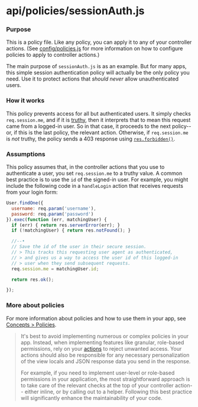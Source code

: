 # api/policies/sessionAuth.js

### Purpose
This is a policy file.  Like any policy, you can apply it to any of your controller actions.  (See [config/policies.js](http://sailsjs.com/anatomy/config/policies-js) for more information on how to configure policies to apply to controller actions.)

The main purpose of `sessionAuth.js` is as an example.  But for many apps, this simple session authentication policy will actually be the only policy you need.  Use it to protect actions that _should never_ allow unauthenticated users.

### How it works
This policy prevents access for all but authenticated users.  It simply checks `req.session.me`, and if it is [truthy](https://developer.mozilla.org/en-US/docs/Glossary/Truthy), then it interprets that to mean this request came from a logged-in user.  So in that case, it proceeds to the next policy-- or, if this is the last policy, the relevant action.  Otherwise, if `req.session.me` is _not_ truthy, the policy sends a 403 response using [`res.forbidden()`](http://sailsjs.org/documentation/reference/response-res/res-forbidden).


### Assumptions
This policy assumes that, in the controller actions that you use to authenticate a user, you set `req.session.me` to a truthy value.  A common best practice is to use the `id` of the signed-in user.  For example, you might include the following code in a `handleLogin` action that receives requests from your login form:

```js
User.findOne({
  username: req.param('username'),
  password: req.param('password')
}).exec(function (err, matchingUser) {
  if (err) { return res.serverError(err); }
  if (!matchingUser) { return res.notFound(); }

  //--•
  // Save the id of the user in their secure session.
  // > This tracks this requesting user agent as authenticated,
  // > and gives us a way to access the user id of this logged-in
  // > user when they send subsequent requests.
  req.session.me = matchingUser.id;

  return res.ok();

});
 ```

### More about policies

For more information about policies and how to use them in your app, see [Concepts > Policies](http://sailsjs.com/docs/concepts/policies).

> It's best to avoid implementing numerous or complex policies in your app.  Instead, when implementing features like granular, role-based permissions, rely on your [actions](http://sailsjs.com/docs/concepts/controllers) to reject unwanted access.  Your actions should also be responsible for any necessary personalization of the view locals and JSON response data you send in the response.
>
> For example, if you need to implement user-level or role-based permissions in your application, the most straightforward approach is to take care of the relevant checks at the top of your controller action-- either inline, or by calling out to a helper.  Following this best practice will significantly enhance the maintainability of your code.


<docmeta name="displayName" value="sessionAuth.js">
